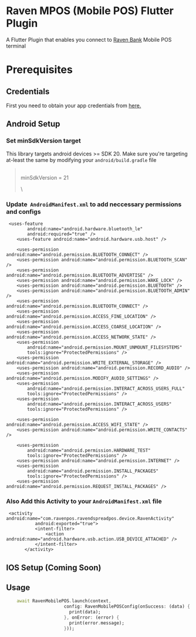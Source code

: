 # Raven MPOS (Mobile POS) Flutter Plugin

A Flutter Plugin that enables you connect to [Raven Bank](https://getravenbank.com/) Mobile POS terminal

# Prerequisites

## Credentials

First you need to obtain your app credentials from [here.](https://getravenbank.com)

## Android Setup

### Set minSdkVersion target

This library targets android devices >= SDK 20. Make sure you're targeting at-least the same by modifying your `android/build.gradle` file


> \
> minSdkVersion = 21
>
> \


### Update  `AndroidManifest.xml` to add neccessary permissions and configs


```
 <uses-feature
        android:name="android.hardware.bluetooth_le"
        android:required="true" />
    <uses-feature android:name="android.hardware.usb.host" />

    <uses-permission android:name="android.permission.BLUETOOTH_CONNECT" />
    <uses-permission android:name="android.permission.BLUETOOTH_SCAN" />
    <uses-permission android:name="android.permission.BLUETOOTH_ADVERTISE" />
    <uses-permission android:name="android.permission.WAKE_LOCK" />
    <uses-permission android:name="android.permission.BLUETOOTH" />
    <uses-permission android:name="android.permission.BLUETOOTH_ADMIN" /> 
    <uses-permission android:name="android.permission.BLUETOOTH_CONNECT" />
    <uses-permission android:name="android.permission.ACCESS_FINE_LOCATION" />
    <uses-permission android:name="android.permission.ACCESS_COARSE_LOCATION" />
    <uses-permission android:name="android.permission.ACCESS_NETWORK_STATE" />
    <uses-permission
        android:name="android.permission.MOUNT_UNMOUNT_FILESYSTEMS"
        tools:ignore="ProtectedPermissions" />
    <uses-permission android:name="android.permission.WRITE_EXTERNAL_STORAGE" />
    <uses-permission android:name="android.permission.RECORD_AUDIO" />
    <uses-permission android:name="android.permission.MODIFY_AUDIO_SETTINGS" />
    <uses-permission
        android:name="android.permission.INTERACT_ACROSS_USERS_FULL"
        tools:ignore="ProtectedPermissions" />
    <uses-permission
        android:name="android.permission.INTERACT_ACROSS_USERS"
        tools:ignore="ProtectedPermissions" />

    <uses-permission android:name="android.permission.ACCESS_WIFI_STATE" />
    <uses-permission android:name="android.permission.WRITE_CONTACTS" />

    <uses-permission
        android:name="android.permission.HARDWARE_TEST"
        tools:ignore="ProtectedPermissions" />
    <uses-permission android:name="android.permission.INTERNET" />
    <uses-permission
        android:name="android.permission.INSTALL_PACKAGES"
        tools:ignore="ProtectedPermissions" />
    <uses-permission android:name="android.permission.REQUEST_INSTALL_PACKAGES" />
```


### Also Add this Activity to your  `AndroidManifest.xml` file

```
 <activity android:name="com.ravenpos.ravendspreadpos.device.RavenActivity"
           android:exported="true">
           <intent-filter>
               <action android:name="android.hardware.usb.action.USB_DEVICE_ATTACHED" />
           </intent-filter>
       </activity>
```


## IOS Setup (Coming Soon)


## Usage

```dart
    await RavenMobilePOS.launch(context,
                      config: RavenMobilePOSConfig(onSuccess: (data) {
                        print(data);
                      }, onError: (error) {
                        print(error.message);
                      }));
```


